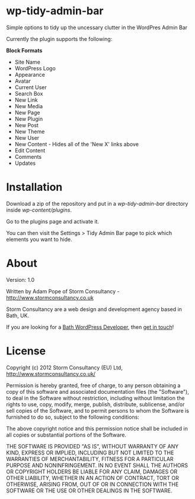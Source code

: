 wp-tidy-admin-bar
=========================

Simple options to tidy up the uncessary clutter in the WordPres Admin Bar

Currently the plugin supports the following:

**Block Formats**

- Site Name
- WordPress Logo
- Appearance
- Avatar
- Current User
- Search Box
- New Link 
- New Media
- New Page
- New Plugin
- New Post
- New Theme
- New User 
- New Content - Hides all of the 'New X' links above
- Edit Content
- Comments
- Updates

Installation
============

Download a zip of the repository and put in a *wp-tidy-admin-bar* directory inside
*wp-content/plugins*.

Go to the plugins page and activate it.

You can then visit the Settings > Tidy Admin Bar page to pick which elements you want to hide.

About
=====

Version: 1.0

Written by Adam Pope of Storm Consultancy - <http://www.stormconsultancy.co.uk>

Storm Consultancy are a web design and development agency based in Bath, UK.

If you are looking for a [Bath WordPress Developer](http://www.stormconsultancy.co.uk/services/bath-wordpress-developers), then [get in touch](http://www.stormconsultancy.co.uk/contact)!

License
=======

Copyright (c) 2012 Storm Consultancy (EU) Ltd, 
<http://www.stormconsultancy.co.uk/>

Permission is hereby granted, free of charge, to any person obtaining
a copy of this software and associated documentation files (the
"Software"), to deal in the Software without restriction, including
without limitation the rights to use, copy, modify, merge, publish,
distribute, sublicense, and/or sell copies of the Software, and to
permit persons to whom the Software is furnished to do so, subject to
the following conditions:

The above copyright notice and this permission notice shall be
included in all copies or substantial portions of the Software.

THE SOFTWARE IS PROVIDED "AS IS", WITHOUT WARRANTY OF ANY KIND,
EXPRESS OR IMPLIED, INCLUDING BUT NOT LIMITED TO THE WARRANTIES OF
MERCHANTABILITY, FITNESS FOR A PARTICULAR PURPOSE AND
NONINFRINGEMENT. IN NO EVENT SHALL THE AUTHORS OR COPYRIGHT HOLDERS BE
LIABLE FOR ANY CLAIM, DAMAGES OR OTHER LIABILITY, WHETHER IN AN ACTION
OF CONTRACT, TORT OR OTHERWISE, ARISING FROM, OUT OF OR IN CONNECTION
WITH THE SOFTWARE OR THE USE OR OTHER DEALINGS IN THE SOFTWARE.